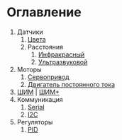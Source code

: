 # Оглавление
1. Датчики
   1. [Цвета](articles/Sensors/Color-sensor/index.md)
   2. Расстояния
      1. [Инфракрасный](articles/Sensors/Distance-sensor/Infared/index.md)
      2. [Ультразвуковой](articles/Sensors/Distance-sensor/Ultra-sonic/index.md)
2. Моторы
   1. [Сервопривод](articles/Motors/Servos/index.md)
   2. [Двигатель постоянного тока](articles/Motors/Direct-current/index.md)
3. [ШИМ](articles/PWM/PWM.md) | [ШИМ+](articles/PWM/PWM-more-details.md)
4. Коммуникация
   1. [Serial](articles/Communication/Serial/index.md)
   2. [I2C](articles/Communication/I2C/index.md)
5. Регуляторы
   1. [PID](articles/Regulator/PID/index.md)